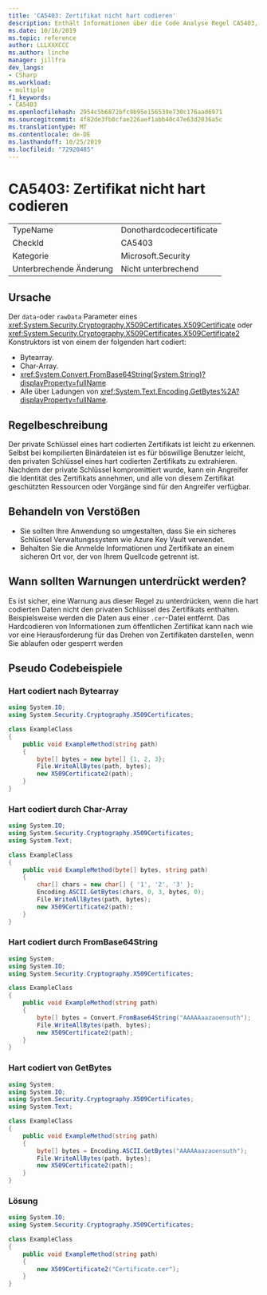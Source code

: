 ```yaml
---
title: 'CA5403: Zertifikat nicht hart codieren'
description: Enthält Informationen über die Code Analyse Regel CA5403, einschließlich der Gründe, der Behebung von Verstößen und der Zeit, zu der Sie unterdrückt werden soll.
ms.date: 10/16/2019
ms.topic: reference
author: LLLXXXCCC
ms.author: linche
manager: jillfra
dev_langs:
- CSharp
ms.workload:
- multiple
f1_keywords:
- CA5403
ms.openlocfilehash: 2954c5b6872bfc9b95e156539e730c176aad6971
ms.sourcegitcommit: 4f82de3fb0cfae226aef1abb40c47e63d2036a5c
ms.translationtype: MT
ms.contentlocale: de-DE
ms.lasthandoff: 10/25/2019
ms.locfileid: "72920485"
---
```

# <a name="ca5403-do-not-hard-code-certificate"></a>CA5403: Zertifikat nicht hart codieren

|||
|-|-|
|TypeName|Donothardcodecertificate|
|CheckId|CA5403|
|Kategorie|Microsoft.Security|
|Unterbrechende Änderung|Nicht unterbrechend|

## <a name="cause"></a>Ursache

Der `data`-oder `rawData` Parameter eines <xref:System.Security.Cryptography.X509Certificates.X509Certificate> oder <xref:System.Security.Cryptography.X509Certificates.X509Certificate2> Konstruktors ist von einem der folgenden hart codiert:

- Bytearray.
- Char-Array.
- <xref:System.Convert.FromBase64String(System.String)?displayProperty=fullName>
- Alle über Ladungen von <xref:System.Text.Encoding.GetBytes%2A?displayProperty=fullName>.

## <a name="rule-description"></a>Regelbeschreibung

Der private Schlüssel eines hart codierten Zertifikats ist leicht zu erkennen. Selbst bei kompilierten Binärdateien ist es für böswillige Benutzer leicht, den privaten Schlüssel eines hart codierten Zertifikats zu extrahieren. Nachdem der private Schlüssel kompromittiert wurde, kann ein Angreifer die Identität des Zertifikats annehmen, und alle von diesem Zertifikat geschützten Ressourcen oder Vorgänge sind für den Angreifer verfügbar.

## <a name="how-to-fix-violations"></a>Behandeln von Verstößen

- Sie sollten Ihre Anwendung so umgestalten, dass Sie ein sicheres Schlüssel Verwaltungssystem wie Azure Key Vault verwendet.
- Behalten Sie die Anmelde Informationen und Zertifikate an einem sicheren Ort vor, der von Ihrem Quellcode getrennt ist.

## <a name="when-to-suppress-warnings"></a>Wann sollten Warnungen unterdrückt werden?

Es ist sicher, eine Warnung aus dieser Regel zu unterdrücken, wenn die hart codierten Daten nicht den privaten Schlüssel des Zertifikats enthalten. Beispielsweise werden die Daten aus einer `.cer`-Datei entfernt. Das Hardcodieren von Informationen zum öffentlichen Zertifikat kann nach wie vor eine Herausforderung für das Drehen von Zertifikaten darstellen, wenn Sie ablaufen oder gesperrt werden

## <a name="pseudo-code-examples"></a>Pseudo Codebeispiele

### <a name="hard-coded-by-byte-array"></a>Hart codiert nach Bytearray

```csharp
using System.IO;
using System.Security.Cryptography.X509Certificates;

class ExampleClass
{
    public void ExampleMethod(string path)
    {
        byte[] bytes = new byte[] {1, 2, 3};
        File.WriteAllBytes(path, bytes);
        new X509Certificate2(path);
    }
}
```

### <a name="hard-coded-by-char-array"></a>Hart codiert durch Char-Array

```csharp
using System.IO;
using System.Security.Cryptography.X509Certificates;
using System.Text;

class ExampleClass
{
    public void ExampleMethod(byte[] bytes, string path)
    {
        char[] chars = new char[] { '1', '2', '3' };
        Encoding.ASCII.GetBytes(chars, 0, 3, bytes, 0);
        File.WriteAllBytes(path, bytes);
        new X509Certificate2(path);
    }
}
```

### <a name="hard-coded-by-frombase64string"></a>Hart codiert durch FromBase64String

```csharp
using System;
using System.IO;
using System.Security.Cryptography.X509Certificates;

class ExampleClass
{
    public void ExampleMethod(string path)
    {
        byte[] bytes = Convert.FromBase64String("AAAAAaazaoensuth");
        File.WriteAllBytes(path, bytes);
        new X509Certificate2(path);
    }
}
```

### <a name="hard-coded-by-getbytes"></a>Hart codiert von GetBytes

```csharp
using System;
using System.IO;
using System.Security.Cryptography.X509Certificates;
using System.Text;

class ExampleClass
{
    public void ExampleMethod(string path)
    {
        byte[] bytes = Encoding.ASCII.GetBytes("AAAAAaazaoensuth");
        File.WriteAllBytes(path, bytes);
        new X509Certificate2(path);
    }
}
```

### <a name="solution"></a>Lösung

```csharp
using System.IO;
using System.Security.Cryptography.X509Certificates;

class ExampleClass
{
    public void ExampleMethod(string path)
    {
        new X509Certificate2("Certificate.cer");
    }
}
```
